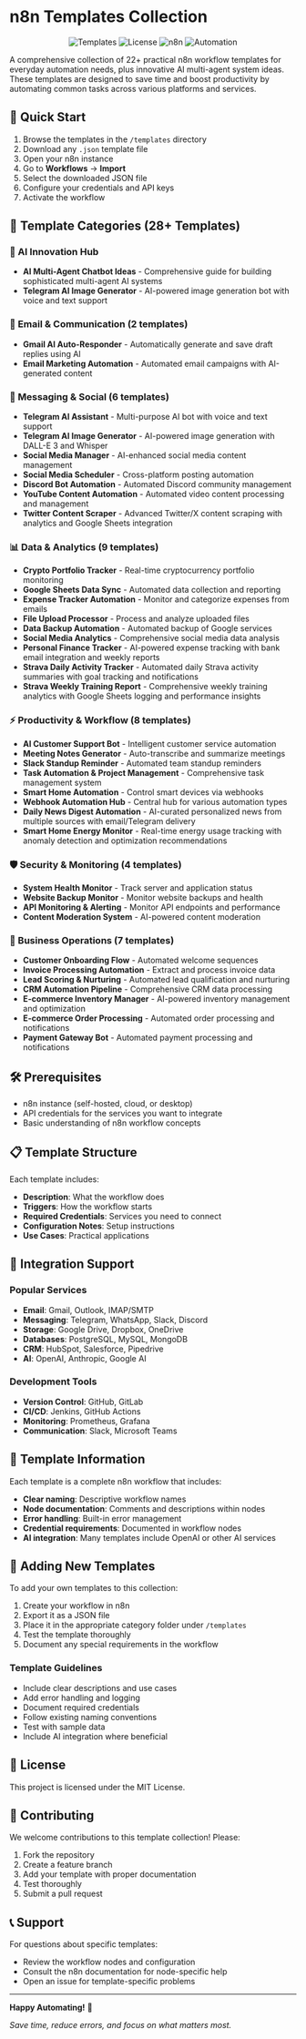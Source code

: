 # n8n Templates Collection

<div align="center">
  <img src="https://img.shields.io/badge/Templates-28+-blue" alt="Templates">
  <img src="https://img.shields.io/badge/License-MIT-green" alt="License">
  <img src="https://img.shields.io/badge/n8n-Compatible-orange" alt="n8n">
  <img src="https://img.shields.io/badge/Automation-Ready-brightgreen" alt="Automation">
</div>

A comprehensive collection of 22+ practical n8n workflow templates for everyday automation needs, plus innovative AI multi-agent system ideas. These templates are designed to save time and boost productivity by automating common tasks across various platforms and services.

## 🚀 Quick Start

1. Browse the templates in the `/templates` directory
2. Download any `.json` template file
3. Open your n8n instance
4. Go to **Workflows** → **Import**
5. Select the downloaded JSON file
6. Configure your credentials and API keys
7. Activate the workflow

## 📂 Template Categories (28+ Templates)

### 🤖 AI Innovation Hub
- **AI Multi-Agent Chatbot Ideas** - Comprehensive guide for building sophisticated multi-agent AI systems
- **Telegram AI Image Generator** - AI-powered image generation bot with voice and text support

### 📧 Email & Communication (2 templates)
- **Gmail AI Auto-Responder** - Automatically generate and save draft replies using AI
- **Email Marketing Automation** - Automated email campaigns with AI-generated content

### 💬 Messaging & Social (6 templates)
- **Telegram AI Assistant** - Multi-purpose AI bot with voice and text support
- **Telegram AI Image Generator** - AI-powered image generation with DALL-E 3 and Whisper
- **Social Media Manager** - AI-enhanced social media content management
- **Social Media Scheduler** - Cross-platform posting automation
- **Discord Bot Automation** - Automated Discord community management
- **YouTube Content Automation** - Automated video content processing and management
- **Twitter Content Scraper** - Advanced Twitter/X content scraping with analytics and Google Sheets integration

### 📊 Data & Analytics (9 templates)
- **Crypto Portfolio Tracker** - Real-time cryptocurrency portfolio monitoring
- **Google Sheets Data Sync** - Automated data collection and reporting
- **Expense Tracker Automation** - Monitor and categorize expenses from emails
- **File Upload Processor** - Process and analyze uploaded files
- **Data Backup Automation** - Automated backup of Google services
- **Social Media Analytics** - Comprehensive social media data analysis
- **Personal Finance Tracker** - AI-powered expense tracking with bank email integration and weekly reports
- **Strava Daily Activity Tracker** - Automated daily Strava activity summaries with goal tracking and notifications
- **Strava Weekly Training Report** - Comprehensive weekly training analytics with Google Sheets logging and performance insights

### ⚡ Productivity & Workflow (8 templates)
- **AI Customer Support Bot** - Intelligent customer service automation
- **Meeting Notes Generator** - Auto-transcribe and summarize meetings
- **Slack Standup Reminder** - Automated team standup reminders
- **Task Automation & Project Management** - Comprehensive task management system
- **Smart Home Automation** - Control smart devices via webhooks
- **Webhook Automation Hub** - Central hub for various automation types
- **Daily News Digest Automation** - AI-curated personalized news from multiple sources with email/Telegram delivery
- **Smart Home Energy Monitor** - Real-time energy usage tracking with anomaly detection and optimization recommendations

### 🛡️ Security & Monitoring (4 templates)
- **System Health Monitor** - Track server and application status
- **Website Backup Monitor** - Monitor website backups and health
- **API Monitoring & Alerting** - Monitor API endpoints and performance
- **Content Moderation System** - AI-powered content moderation

### 🏢 Business Operations (7 templates)
- **Customer Onboarding Flow** - Automated welcome sequences
- **Invoice Processing Automation** - Extract and process invoice data
- **Lead Scoring & Nurturing** - Automated lead qualification and nurturing
- **CRM Automation Pipeline** - Comprehensive CRM data processing
- **E-commerce Inventory Manager** - AI-powered inventory management and optimization
- **E-commerce Order Processing** - Automated order processing and notifications
- **Payment Gateway Bot** - Automated payment processing and notifications

## 🛠️ Prerequisites

- n8n instance (self-hosted, cloud, or desktop)
- API credentials for the services you want to integrate
- Basic understanding of n8n workflow concepts

## 📋 Template Structure

Each template includes:
- **Description**: What the workflow does
- **Triggers**: How the workflow starts
- **Required Credentials**: Services you need to connect
- **Configuration Notes**: Setup instructions
- **Use Cases**: Practical applications

## 🔗 Integration Support

### Popular Services
- **Email**: Gmail, Outlook, IMAP/SMTP
- **Messaging**: Telegram, WhatsApp, Slack, Discord
- **Storage**: Google Drive, Dropbox, OneDrive
- **Databases**: PostgreSQL, MySQL, MongoDB
- **CRM**: HubSpot, Salesforce, Pipedrive
- **AI**: OpenAI, Anthropic, Google AI

### Development Tools
- **Version Control**: GitHub, GitLab
- **CI/CD**: Jenkins, GitHub Actions
- **Monitoring**: Prometheus, Grafana
- **Communication**: Slack, Microsoft Teams

## 📖 Template Information

Each template is a complete n8n workflow that includes:
- **Clear naming**: Descriptive workflow names
- **Node documentation**: Comments and descriptions within nodes
- **Error handling**: Built-in error management
- **Credential requirements**: Documented in workflow nodes
- **AI integration**: Many templates include OpenAI or other AI services

## 🤝 Adding New Templates

To add your own templates to this collection:

1. Create your workflow in n8n
2. Export it as a JSON file
3. Place it in the appropriate category folder under `/templates`
4. Test the template thoroughly
5. Document any special requirements in the workflow

### Template Guidelines
- Include clear descriptions and use cases
- Add error handling and logging
- Document required credentials
- Follow existing naming conventions
- Test with sample data
- Include AI integration where beneficial

## 📄 License

This project is licensed under the MIT License.

## 🤝 Contributing

We welcome contributions to this template collection! Please:

1. Fork the repository
2. Create a feature branch
3. Add your template with proper documentation
4. Test thoroughly
5. Submit a pull request

## 📞 Support

For questions about specific templates:
- Review the workflow nodes and configuration
- Consult the n8n documentation for node-specific help
- Open an issue for template-specific problems

---

**Happy Automating!** 🎉

*Save time, reduce errors, and focus on what matters most.*